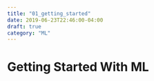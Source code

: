 ```yaml
---
title: "01_getting_started"
date: 2019-06-23T22:46:00-04:00
draft: true
category: "ML"
---
```


# Getting Started With ML
